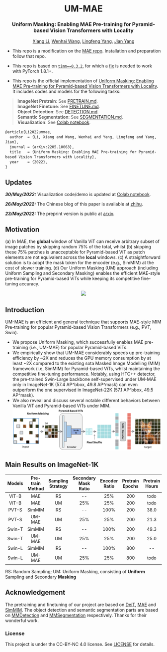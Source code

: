 <div align="center">
<h1>UM-MAE</h1>
<h3>Uniform Masking: Enabling MAE Pre-training for Pyramid-based Vision Transformers with Locality</h3>

[Xiang Li](https://scholar.google.com/citations?user=oamjJdYAAAAJ&hl=zh-CN), [Wenhai Wang](https://scholar.google.com/citations?user=WM0OglcAAAAJ&hl=zh-CN), [Lingfeng Yang](https://scholar.google.com/citations?user=RLhH0jwAAAAJ&hl=zh-CN), [Jian Yang](https://scholar.google.com/citations?user=6CIDtZQAAAAJ&hl=zh-CN)

</div>

* This repo is a modification on the [MAE repo](https://github.com/facebookresearch/mae). Installation and preparation follow that repo.

* This repo is based on [`timm==0.3.2`](https://github.com/rwightman/pytorch-image-models), for which a [fix](https://github.com/rwightman/pytorch-image-models/issues/420#issuecomment-776459842) is needed to work with PyTorch 1.8.1+.

* This repo is the official implementation of [Uniform Masking: Enabling MAE Pre-training for Pyramid-based Vision Transformers with Locality](https://arxiv.org/pdf/2205.10063.pdf). It includes codes and models for the following tasks:
> **ImageNet Pretrain**: See [PRETRAIN.md](PRETRAIN.md).\
> **ImageNet Finetune**: See [FINETUNE.md](FINETUNE.md).\
> **Object Detection**: See [DETECTION.md](DET/DETECTION.md).\
> **Semantic Segmentation**: See [SEGMENTATION.md](SEG/SEGMENTATION.md). \
> **Visualization**: See [Colab notebook](https://colab.research.google.com/github/implus/UM-MAE/blob/main/visual/ummae_visualize.ipynb).

```
@article{Li2022ummae,
  author  = {Li, Xiang and Wang, Wenhai and Yang, Lingfeng and Yang, Jian},
  journal = {arXiv:2205.10063},
  title   = {Uniform Masking: Enabling MAE Pre-training for Pyramid-based Vision Transformers with Locality},
  year    = {2022},
}
```

## Updates

***30/May/2022:***  Visualization code/demo is updated at [Colab notebook](https://colab.research.google.com/github/implus/UM-MAE/blob/main/visual/ummae_visualize.ipynb).

***26/May/2022:***  The Chinese blog of this paper is available at [zhihu](https://zhuanlan.zhihu.com/p/520228061).

***23/May/2022:***  The preprint version is public at [arxiv](https://arxiv.org/pdf/2205.10063.pdf).

## Motivation
(a) In MAE, the **global** window of Vanilla ViT can receive arbitrary subset of image patches by skipping random 75% of the total, whilst (b) skipping these 75% patches is unacceptable for Pyramid-based ViT as patch elements are not equivalent across the **local** windows. (c) A straightforward solution is to adopt the mask token for the encoder (e.g., SimMIM) at the cost of slower training. (d) Our Uniform Masking (UM) approach (including Uniform Sampling and Secondary Masking) enables the efficient MAE-style pre-training for Pyramid-based ViTs while keeping its competitive fine-tuning accuracy.
<p align="center">
  <img src="https://github.com/implus/UM-MAE/blob/main/figs/pipeline_cropped.png" width="480">
</p>

## Introduction
UM-MAE is an efficient and general technique that supports MAE-style MIM Pre-training for popular Pyramid-based Vision Transformers (e.g., PVT, Swin).
* We propose Uniform Masking, which successfully enables MAE pre-training (i.e., UM-MAE) for popular Pyramid-based ViTs.  
* We empirically show that UM-MAE considerably speeds up pre-training efficiency by ~2X and reduces the GPU memory consumption by at least ~2X compared to the existing sota Masked Image Modelling (MIM) framework (i.e, SimMIM) for Pyramid-based ViTs, whilst maintaining the competitive fine-tuning performance. Notably, using HTC++ detector, the pre-trained Swin-Large backbone self-supervised under UM-MAE only in ImageNet-1K (57.4 AP^bbox, 49.8 AP^mask) can even outperform the one supervised in ImageNet-22K (57.1 AP^bbox, 49.5 AP^mask).
* We also reveal and discuss several notable different behaviors between Vanilla ViT and Pyramid-based ViTs under MIM.
![tenser](figs/detail_pipeline_cropped.png)

## Main Results on ImageNet-1K
| Models  | Pre-train Method| Sampling Strategy | Secondary Mask Ratio | Encoder Ratio | Pretrain Epochs | Pretrain Hours | FT acc@1(%) | FT weight/log |
| :---:   | :---: | :---: | :---: | :---: | :---: | :---: | :---: | :---: |
| ViT-B   | MAE          | RS | --  | 25%  | 200 | todo | 82.88 | [weight](https://drive.google.com/file/d/1wsqOzSTK27TP5b6FM5fEXLYNRc88IXy2/view?usp=sharing)/[log](https://drive.google.com/file/d/1UtFmWLtIA7AaE3pVdksCcafVrtkTz5m5/view?usp=sharing) |
| ViT-B   | MAE          | UM | 25% | 25%  | 200 | todo | 82.88 | [weight](https://drive.google.com/file/d/1cCONx1o2e73GjW506KTPv0yfRtFSWJvs/view?usp=sharing)/[log](https://drive.google.com/file/d/1CIHRwAlWpvlDI8wM3rtSVRJC8NsQ9zw5/view?usp=sharing)  |
| PVT-S   | SimMIM       | RS | --  | 100% | 200 | 38.0 | 79.28 | [weight](https://drive.google.com/file/d/1ZJf98EVNlX3UIBD_Ss5hwzhGmBi8LYM1/view?usp=sharing)/[log](https://drive.google.com/file/d/1oqOrJBNpkPtR57dJIXM5dPi22CpVhN9C/view?usp=sharing) |
| PVT-S   | UM-MAE       | UM | 25% | 25%  | 200 | 21.3 | 79.31 | [weight](https://drive.google.com/file/d/1wKBsh-G9knebYgcv4Lv5UnQQkCrnqkpH/view?usp=sharing)/[log](https://drive.google.com/file/d/1dAsF97o35v4pWkRiiTJroapEZy8loQ09/view?usp=sharing) |
| Swin-T  | SimMIM       | RS | --  | 100% | 200 | 49.3 | 82.20 | [weight](https://drive.google.com/file/d/1NbgNGmZDxwgRcO9OKhBSJwGBj9-3A5eL/view?usp=sharing)/[log](https://drive.google.com/file/d/1DU8_vUYUfPogbXu6JuJO_nKN97VnwiSr/view?usp=sharing) |
| Swin-T  | UM-MAE       | UM | 25% | 25%  | 200 | 25.0 | 82.04 | [weight](https://drive.google.com/file/d/1VPUSNljE3orSl-d6vMBo5jtvYeEipZu2/view?usp=sharing)/[log](https://drive.google.com/file/d/1bvdeAq2UKhW2zEcdgOyMkiayR-N6ntgU/view?usp=sharing) |
| Swin-L  | SimMIM       | RS | --  | 100% | 800 | --   | 85.4  | [link](https://github.com/microsoft/SimMIM) |
| Swin-L  | UM-MAE       | UM | 25% | 25%  | 800 | todo | 85.2  | [weight](https://drive.google.com/file/d/1ih3vNM_rrArLR67UPSbUy_YG23lGAFjU/view?usp=sharing)/[log](https://drive.google.com/file/d/1Klws_uXhHc2z-bPJIifQQ_1Pg8VuyoB4/view?usp=sharing) |

RS: Random Sampling; UM: Uniform Masking, consisting of **Uniform** Sampling and Secondary **Masking**

## Acknowledgement
The pretraining and finetuning of our project are based on [DeiT](https://github.com/facebookresearch/deit), [MAE](https://github.com/facebookresearch/mae) and [SimMIM](https://github.com/microsoft/SimMIM). The object detection and semantic segmentation parts are based on [MMDetection](https://github.com/open-mmlab/mmdetection) and [MMSegmentation](https://github.com/open-mmlab/mmsegmentation) respectively. Thanks for their wonderful work.


### License
This project is under the CC-BY-NC 4.0 license. See [LICENSE](LICENSE) for details.
